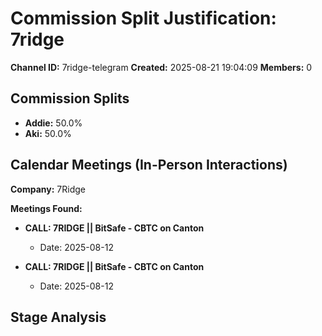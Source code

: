 # Commission Split Justification: 7ridge

**Channel ID:** 7ridge-telegram
**Created:** 2025-08-21 19:04:09
**Members:** 0

## Commission Splits

- **Addie:** 50.0%
- **Aki:** 50.0%

## Calendar Meetings (In-Person Interactions)

**Company:** 7Ridge

**Meetings Found:**

- **CALL: 7RIDGE || BitSafe - CBTC on Canton**
  - Date: 2025-08-12

- **CALL: 7RIDGE || BitSafe - CBTC on Canton**
  - Date: 2025-08-12

## Stage Analysis

